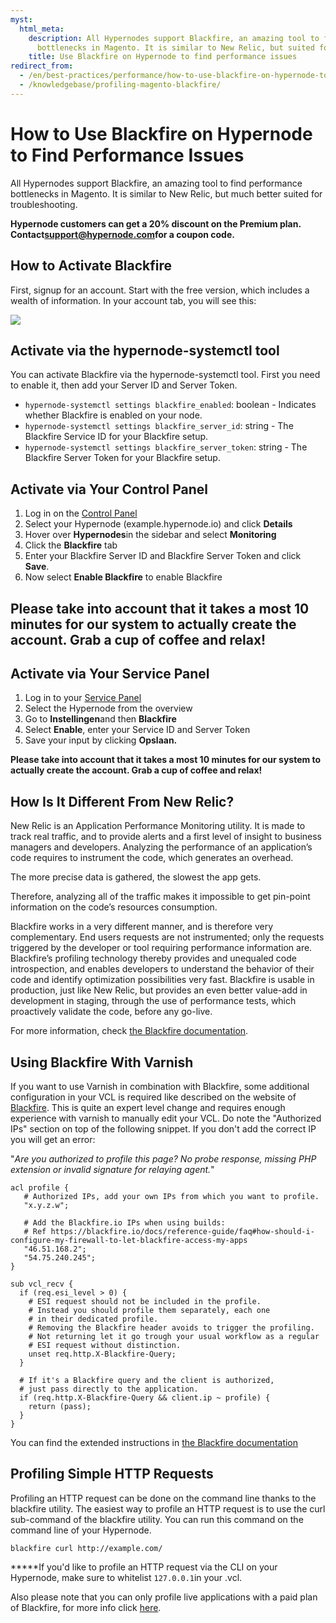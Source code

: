 ```yaml
---
myst:
  html_meta:
    description: All Hypernodes support Blackfire, an amazing tool to find performance
      bottlenecks in Magento. It is similar to New Relic, but suited for troubleshooting.
    title: Use Blackfire on Hypernode to find performance issues
redirect_from:
  - /en/best-practices/performance/how-to-use-blackfire-on-hypernode-to-find-performance-issues/
  - /knowledgebase/profiling-magento-blackfire/
---
```


<!-- source: https://support.hypernode.com/en/best-practices/performance/how-to-use-blackfire-on-hypernode-to-find-performance-issues/ -->

# How to Use Blackfire on Hypernode to Find Performance Issues

All Hypernodes support Blackfire, an amazing tool to find performance bottlenecks in Magento. It is similar to New Relic, but much better suited for troubleshooting.

**Hypernode customers can get a 20% discount on the Premium plan. Contact**[**support@hypernode.com**](mailto:support@hypernode.com)**for a coupon code.**

## How to Activate Blackfire

First, signup for an account. Start with the free version, which includes a wealth of information. In your account tab, you will see this:

![](_res/Sv3H3WBgTnIO3PGwgr5RgBCFRpcAvYrOlg.png)

## Activate via the hypernode-systemctl tool

You can activate Blackfire via the hypernode-systemctl tool. First you need to enable it, then add your Server ID and Server Token.

- `hypernode-systemctl settings blackfire_enabled`: boolean - Indicates whether Blackfire is enabled on your node.
- `hypernode-systemctl settings blackfire_server_id`: string - The Blackfire Service ID for your Blackfire setup.
- `hypernode-systemctl settings blackfire_server_token`: string - The Blackfire Server Token for your Blackfire setup.

## Activate via Your Control Panel

1. Log in on the [Control Panel](https://auth.hypernode.com)
1. Select your Hypernode (example.hypernode.io) and click **Details**
1. Hover over **Hypernodes**in the sidebar and select **Monitoring**
1. Click the **Blackfire** tab
1. Enter your Blackfire Server ID and Blackfire Server Token and click **Save**.
1. Now select **Enable Blackfire** to enable Blackfire

## **Please take into account that it takes a most 10 minutes for our system to actually create the account. Grab a cup of coffee and relax!**

## Activate via Your Service Panel

1. Log in to your [Service Panel](https://auth.byte.nl/login/)
1. Select the Hypernode from the overview
1. Go to **Instellingen**and then **Blackfire**
1. Select **Enable**, enter your Service ID and Server Token
1. Save your input by clicking **Opslaan.**

**Please take into account that it takes a most 10 minutes for our system to actually create the account. Grab a cup of coffee and relax!**

## How Is It Different From New Relic?

New Relic is an Application Performance Monitoring utility. It is made to track real traffic, and to provide alerts and a first level of insight to business managers and developers. Analyzing the performance of an application’s code requires to instrument the code, which generates an overhead.

The more precise data is gathered, the slowest the app gets.

Therefore, analyzing all of the traffic makes it impossible to get pin-point information on the code’s resources consumption.

Blackfire works in a very different manner, and is therefore very complementary. End users requests are not instrumented; only the requests triggered by the developer or tool requiring performance information are. Blackfire’s profiling technology thereby provides and unequaled code introspection, and enables developers to understand the behavior of their code and identify optimization possibilities very fast. Blackfire is usable in production, just like New Relic, but provides an even better value-add in development in staging, through the use of performance tests, which proactively validate the code, before any go-live.

For more information, check [the Blackfire documentation](https://blackfire.io/docs).

## Using Blackfire With Varnish

If you want to use Varnish in combination with Blackfire, some additional configuration in your VCL is required like described on the website of [Blackfire](https://blackfire.io/docs/integrations/proxies/varnish). This is quite an expert level change and requires enough experience with varnish to manually edit your VCL. Do note the "Authorized IPs" section on top of the following snippet. If you don't add the correct IP you will get an error:

"*Are you authorized to profile this page? No probe response, missing PHP extension or invalid signature for relaying agent.*"

```vcl
acl profile {
   # Authorized IPs, add your own IPs from which you want to profile.
   "x.y.z.w";

   # Add the Blackfire.io IPs when using builds:
   # Ref https://blackfire.io/docs/reference-guide/faq#how-should-i-configure-my-firewall-to-let-blackfire-access-my-apps
   "46.51.168.2";
   "54.75.240.245";
}

sub vcl_recv {
  if (req.esi_level > 0) {
    # ESI request should not be included in the profile.
    # Instead you should profile them separately, each one
    # in their dedicated profile.
    # Removing the Blackfire header avoids to trigger the profiling.
    # Not returning let it go trough your usual workflow as a regular
    # ESI request without distinction.
    unset req.http.X-Blackfire-Query;
  }

  # If it's a Blackfire query and the client is authorized,
  # just pass directly to the application.
  if (req.http.X-Blackfire-Query && client.ip ~ profile) {
    return (pass);
  }
}
```

You can find the extended instructions in [the Blackfire documentation](https://blackfire.io/docs/reference-guide/configuration)

## Profiling Simple HTTP Requests

Profiling an HTTP request can be done on the command line thanks to the blackfire utility. The easiest way to profile an HTTP request is to use the curl sub-command of the blackfire utility. You can run this command on the command line of your Hypernode.

```
blackfire curl http://example.com/
```

\*\*\*\*\*If you'd like to profile an HTTP request via the CLI on your Hypernode, make sure to whitelist `127.0.0.1`in your .vcl.

Also please note that you can only profile live applications with a paid plan of Blackfire, for more info click [here](https://support.blackfire.io/en/articles/1455348-hack-edition-users-cannot-profile-non-local-http-applications).
